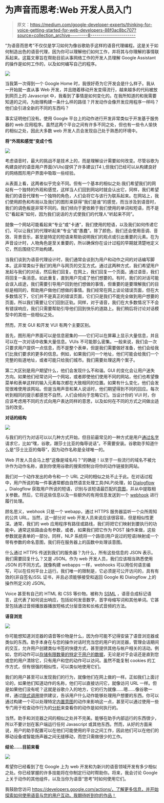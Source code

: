# 为声音而思考:Web 开发人员入门

> 原文：<https://medium.com/google-developer-experts/thinking-for-voice-getting-started-for-web-developers-88f0ac8bc707?source=collection_archive---------8----------------------->

“为语音而思考”不仅仅是学习如何为像谷歌助手这样的语音代理编程。这是关于如何制造出色的语音代理，因为你可以理解他们如何工作，并将其与你理解的事情联系起来。这篇文章旨在帮助目前从事网络工作的开发人员理解 Google Assistant 的操作是如何工作的，以及如何编写自己的程序。

![](img/a15c79b16c9bee0af2a0ac93e647a8c6.png)

当我第一次得到一个 Google Home 时，我很好奇为它开发会是什么样子。我从一开始就一直从事 Web 开发，并且随着移动开发变得流行，越来越多的代码被放到网页上的 Javascript 中，我看到了事情是如何变化的。在我所知道的和我需要知道的之间，为助理构建一条什么样的路径？开发动作会像开发应用程序一样吗？他们会引进全新的不同的东西吗？

事实证明他们没有。使用 Google 平台上的动作进行开发非常类似于开发基于服务器的 web 应用程序。虽然这两个平台之间有许多不同之处，但也有一些令人愉快的相似之处，因此大多数 web 开发人员会发现自己处于熟悉的环境中。

**将“外观和感觉”变成个性**

![](img/5b770d232c99c1e9a9497a1747aaf26f.png)

考虑语音时，最大的挑战不是技术上的，而是理解设计需要如何改变。尽管谷歌为构建良好的语音用户界面(VUIs)提供了许多建议(T4 ),但我们已经可以从构建良好的网络图形用户界面中吸取一些经验。

从表面上看，这两者似乎完全不同。但有一个基本的相似之处:我们希望我们的网站有一个独特的外观和感觉，这样当人们回到网站时就会认出它，同样，我们希望我们的语音代理有一个独特的角色，人们会将它与该行为联系起来。在网站上，我们使用颜色和布局以及我们的图形来获得“我们是谁”的感觉，而当涉及到语音时，我们的调色板是非常不同的。我们倾向于更依赖于我们使用的单词和短语，而不是它“看起来”如何，因为我们说话的方式使我们的代理人“听起来不同”。

就像一个网站可能看起来“专业”或“卡通”，我们使用的短语，以及我们如何传递它们，可以让我们的代理听起来“专业”或“愚蠢”。除了颜色，我们还会使用音调、音效、背景音乐，甚至是特定的短语来帮助说明我们的观点或引出重要的元素。在为声音设计时，人物角色是至关重要的，所以确保你在设计过程的早期就清楚地定义它，然后围绕它开始构建。

当我们谈到为语音代理设计时，我们通常会谈到为用户和动作之间的对话编写脚本。这非常类似于我们的用户与网页的交互方式。通过这两种方式，我们希望用户发起与我们的对话，然后我们回复。在网上，我们回复一个页面。通过语音，我们将回复一条消息。如此重复，直到用户完成了他们想要的。有时，我们的对话可能会误入歧途，我们需要引导用户回到他们想做的事情，但重要的是要理解我们的目标是相同的，帮助用户做他们想做的事情。我们经常在网上谈论错误页面，但在大多数情况下，它们并不是真正的错误页面，它们只是我们不能完全做到用户想要的页面，所以我们需要让它们回到正轨。同样，对于语音，我们在大多数情况下不会有错误响应，我们只需要帮助引导他们回到快乐的道路上。我们稍后将讨论对话模型中的其他一些相似之处。

然而，开发 GUI 和开发 VUI 有两个主要区别。

首先，图形用户界面可以是信息密集的——它们可以在屏幕上显示大量信息，并且可以在一次对话中收集大量信息。VUIs 不可能那么密集。一般来说，我们会一次只要求用户提供一点信息，而不是整个表单，但是我们需要做好准备，他们会给我们比我们要求的更多的信息。例如，如果我们问一个地址，他们可能会给我们一个完整的街道地址，或者可能只给我们城市。我们需要处理这两个案子。

第二大区别是用户期望什么，他们会发现什么不和谐。GUI 的变化会让用户迷失方向。如果他们经常访问一个网站，或者即使他们使用不同的网站，他们也希望像菜单和表单这样的输入元素每次都在大致相同的位置。如果有什么变化，他们会发现很难使用该网站。但是当用声音和某人说话时，他们期望得到不同的回应。每次听到相同的提示都感觉不自然，人们会倾向于忽略它们。当设计你的 VUI 时，你应该考虑用不同的方式向用户表达同样的意思，以及如何在不同的方式之间做出适当的改变。

**对话的结构**

![](img/4dc68e52d1d7c7b7393a345e6c92683c.png)

与我们的行为对话可以以几种方式开始，但目前最常见的一种方式是用户[通过名字](https://developers.google.com/actions/discovery/explicit)请求它，比如“嘿，谷歌，跟莎士比亚的侮辱说话”。不需要安装。谷歌助手知道什么是“莎士比亚的侮辱”，因为动作名称是全球唯一的。

Web 开发人员会马上想“这像是域名吗？”的确是！以至于一些流行的域名不被允许作为动作名称，直到你使用谷歌的搜索控制台将你的动作链接到网站。

我们对一个动作发出的命令和一个 URL 之间的相似之处不止于此。在对话过程中，用户所说的每一件事通常都由自然语言处理工具(NLP)处理，如 [Dialogflow](https://dialogflow.com/docs/) 。Dialogflow 获取用户所说的短语，识别与该短语最匹配的[意图](https://dialogflow.com/docs/intents)，并从中提取相关参数。然后，它将这些信息以及一些额外的有用信息发送到一个 [webhook](https://dialogflow.com/docs/fulfillment) 进行履行处理。

顾名思义，webhook 只是一个 webapp，通过 HTTPS 服务器监听一个众所周知的公共 URL。当然，这一部分对 web 开发人员来说应该很容易，但是相似性更深。通常，我们的 web 应用程序有路径或路线，我们将把它们映射到要执行的功能中。通常这些路由会有参数，或者，如果我们把它作为 POST 操作来做，这些参数就是表单的一部分。同样，NLP 系统将一个路径(用户说过的短语)映射成一个带有参数的命名意图，我们将在服务器上的函数中处理该意图。

什么通过 HTTPS 传送到我们的服务器？为什么，所有这些信息的 JSON 表示。我们需要回复什么？又是 JSON。作为 web 开发人员，我们应该相当熟悉使用 JSON 的不同方式。就像构建 webapps 一样，webhooks 可以用任何语言编写，可以在任何平台上运行。我们唯一的限制是，它必须是可公开访问的，具有有效的(非自签名)SSL 证书，并且必须能够接受和返回 Google 和 Dialogflow 上的操作所定义的 JSON。

Voice 甚至有自己的 HTML 和 CSS 等价物。被称为 [SSML](https://developers.google.com/actions/reference/ssml) ，语音合成标记语言，这代表了如何说出响应，包括如何发音数字，首字母缩写词和其他单词。它甚至包括通过音频播放器播放短格式分层音效和长格式音频的方法。

**语音浏览**

![](img/62a3649a4be082b11a7837ecfbd12081.png)

你可能想知道浏览器的语音等价物是什么，因为你可能不记得安装了语音浏览器或类似的东西。助手本身在与您的操作对话时充当您的用户的浏览器，管理会话期间的交互，允许用户创建类似书签的快捷方式，甚至提供其他与帐户相关的活动。例如，您的动作可以[存储有限数量的特定于用户的数据](https://developers.google.com/actions/assistant/save-data)，无论是对于会话还是直到您或您的用户清除它，只有用户和您的动作可以访问。虽然不能复制 cookies 的工作方式，但有很强的相似性，可以类似地使用它们。

我们的用户甚至可以发现我们的行为，就像他们在网上做的一样。正如我们上面讨论的，如果他们知道动作的名称，他们可以直接访问它，就像访问 URL 一样。但是如果他们没有呢？这就是谷歌介入的地方，它的行为就像……嗯……像谷歌一样，通过[隐式调用](https://developers.google.com/actions/discovery/implicit)提供建议，告诉用户什么动作能够处理用户想要的东西。你可以通过构建一个可以处理特定[内置意图](https://developers.google.com/actions/discovery/built-in-intents)的动作来影响这一点，甚至可以通过使用一些专门用于检查动作行为的[分析](https://developers.google.com/actions/console/analytics)来查看你的动作是如何执行的。

当然，助手和浏览器之间的相似之处并不完美。能够在助手内部运行的东西很少，所以不要计划在客户端运行任何 Javascript 或其他东西。然而，从好的方面来说，用户的助手配置可以在他们可能使用的平台之间工作，因此他们可以在他们的移动设备或智能扬声器之间无缝移动，而您只需做很少的工作。

**结论……目前来看**

![](img/c1d51a21287e00258422104ca086ac22.png)

希望你已经看到了在 Google 上为 web 开发和为新兴的语音领域开发有多少相似之处。你已经掌握的许多技能将在你制定行动时帮助你。将来，我会讨论 Google 上关于动作的其他组件，以及当你为语音“思考”时如何使用它们。

我鼓励您访问 https://developers.google.com/actions/，了解更多信息，并开始探索如何使用语音与您的用户互动。我期待听到你的作品！